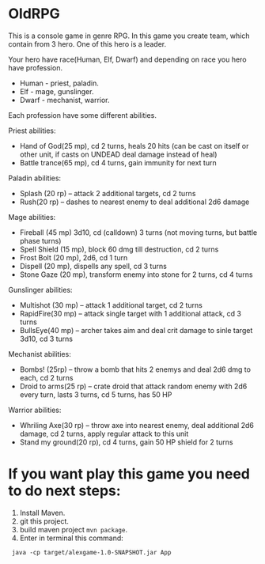# OldRPG
This is a console game in genre RPG. 
In this game you create team, which contain from 3 hero. One of this hero is a leader.

Your hero have  race(Human, Elf, Dwarf) and  depending on race 
you hero have  profession. 
* Human - priest, paladin.
* Elf - mage, gunslinger. 
* Dwarf - mechanist, warrior.

Each profession have some different abilities.

Priest abilities:
-	Hand of God(25 mp), cd 2 turns, heals 20 hits (can be cast on itself or other unit, if casts on UNDEAD deal damage instead of heal)
-	Battle trance(65 mp), cd 4 turns, gain immunity for next turn

Paladin abilities:

-	Splash (20 rp) – attack 2 additional targets, cd 2 turns
-	Rush(20 rp) – dashes to nearest enemy to deal additional 2d6 damage

Mage abilities:

-	Fireball (45 mp) 3d10, cd (calldown) 3 turns (not moving turns, but battle phase turns)
-	Spell Shield (15 mp), block 60 dmg till destruction, cd 2 turns
-	Frost Bolt (20 mp), 2d6, cd 1 turn
-	Dispell (20 mp), dispells any spell, cd 3 turns 
-	 Stone Gaze (20 mp), transform enemy into stone for 2 turns, cd 4 turns

Gunslinger abilities:
-	Multishot (30 mp) – attack 1 additional target, cd 2 turns
-	RapidFire(30 mp) – attack single target with 1 additional attack, cd 3 turns
-	BullsEye(40 mp) – archer takes aim and deal crit damage to sinle target 3d10, cd 3 turns

Mechanist abilities:

-	Bombs! (25rp) – throw a bomb that hits 2 enemys and deal 2d6 dmg to each, cd 2 turns
-	Droid to arms(25 rp) – crate droid that attack random enemy with 2d6 every turn, lasts 3 turns, cd 5 turns, has 50 HP


Warrior abilities:

-	Whriling Axe(30 rp) – throw axe into nearest enemy, deal additional 2d6 damage, cd 2 turns, apply regular attack to this unit
-	Stand my ground(20 rp), cd 4 turns, gain 50 HP shield for 2 turns

# If you want play this game you need to do next steps:
1. Install Maven.
2. git this project.
3. build maven project ```mvn package```.
4. Enter in terminal this command:
```
 java -cp target/alexgame-1.0-SNAPSHOT.jar App
```

